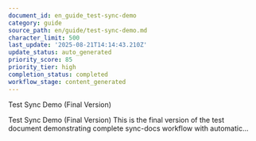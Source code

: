 ```yaml
---
document_id: en_guide_test-sync-demo
category: guide
source_path: en/guide/test-sync-demo.md
character_limit: 500
last_update: '2025-08-21T14:14:43.210Z'
update_status: auto_generated
priority_score: 85
priority_tier: high
completion_status: completed
workflow_stage: content_generated
---
```

Test Sync Demo (Final Version)

Test Sync Demo (Final Version) This is the final version of the test document demonstrating complete sync-docs workflow with automatic...